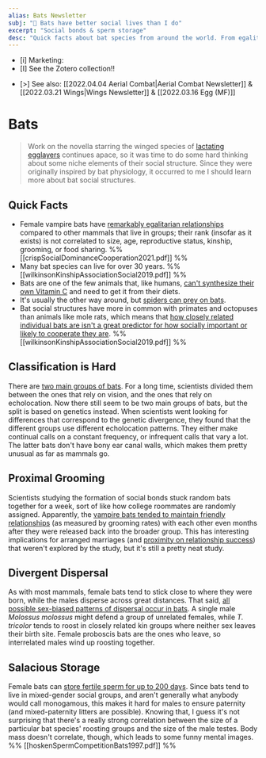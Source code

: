 ```yaml
---
alias: Bats Newsletter
subj: "📗 Bats have better social lives than I do"
excerpt: "Social bonds & sperm storage" 
desc: "Quick facts about bat species from around the world. From egalitarian relationships to vitamin synthesis."
---
```


* [i] Marketing:
* [I] See the Zotero collection!! 
- [>] See also: [[2022.04.04 Aerial Combat|Aerial Combat Newsletter]] & [[2022.03.21 Wings|Wings Newsletter]] & [[2022.03.16 Egg (MF)]] 
# Bats

> Work on the novella starring the winged species of [lactating egglayers](https://newsletter.eleanorkonik.com/lactating-egglayers/) continues apace, so it was time to do some hard thinking about some niche elements of their social structure. Since they were originally inspired by bat physiology, it occurred to me I should learn more about bat social structures. 

## Quick Facts
 
* Female vampire bats have [remarkably egalitarian relationships](https://royalsocietypublishing.org/doi/10.1098/rsos.210266) compared to other mammals that live in groups; their rank (insofar as it exists) is not correlated to size, age, reproductive status, kinship, grooming, or food sharing. %% [[crispSocialDominanceCooperation2021.pdf]] %%
* Many bat species can live for over 30 years. %% [[wilkinsonKinshipAssociationSocial2019.pdf]] %%
* Bats are one of the few animals that, like humans, [can't synthesize their own Vitamin C](https://www.discovermagazine.com/health/the-inuit-paradox) and need to get it from their diets. 
* It's usually the other way around, but [spiders can prey on bats](https://www.sciencedaily.com/releases/2022/03/220301093657.htm). 
* Bat social structures have more in common with primates and octopuses than animals like mole rats, which means that [how closely related individual bats are isn't a great predictor for how socially important or likely to cooperate they are](https://doi.org/10.1007/s00265-018-2608-1). %% [[wilkinsonKinshipAssociationSocial2019.pdf]] %%

## Classification is Hard 

There are [two main groups of bats](https://www.sciencedaily.com/releases/2022/01/220126122432.htm). For a long time, scientists divided them between the ones that rely on vision, and the ones that rely on echolocation. Now there still seem to be two main groups of bats, but the split is based on genetics instead. When scientists went looking for differences that correspond to the genetic divergence, they found that the different groups use different echolocation patterns. They either make continual calls on a constant frequency, or infrequent calls that vary a lot. The latter bats don't have bony ear canal walls, which makes them pretty unusual as far as mammals go. 

## Proximal Grooming

Scientists studying the formation of social bonds stuck random bats together for a week, sort of like how college roommates are randomly assigned. Apparently, the [vampire bats tended to maintain friendly relationships](https://www.sciencedaily.com/releases/2022/04/220406101740.htm) (as measured by grooming rates) with each other even months after they were released back into the broader group. This has interesting implications for arranged marriages (and [proximity on relationship success](https://sites.psu.edu/aspsy/2014/04/14/close-proximity-and-relationships/)) that weren't explored by the study, but it's still a pretty neat study. 

## Divergent Dispersal 

As with most mammals, female bats tend to stick close to where they were born, while the males disperse across great distances. That said, [all possible sex-biased patterns of dispersal occur in bats](https://doi.org/10.1007/s00265-018-2608-1). A single male _Molossus molossus_ might defend a group of unrelated females, while _T. tricolor_ tends to roost in closely related kin groups where neither sex leaves their birth site. Female proboscis bats are the ones who leave, so  interrelated males wind up roosting together. 

## Salacious Storage

Female bats can [store fertile sperm for up to 200 days](https://doi.org/10.1098/rspb.1997.0055). Since bats tend to live in mixed-gender social groups, and aren't generally what anybody would call monogamous, this makes it hard for males to ensure paternity (and mixed-paternity litters are possible). Knowing that, I guess it's not surprising that there's a really strong correlation between the size of a particular bat species' roosting groups and the size of the male testes. Body mass doesn't correlate, though, which leads to some funny mental images. %% [[hoskenSpermCompetitionBats1997.pdf]] %%